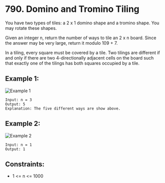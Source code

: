 # 790. Domino and Tromino Tiling

You have two types of tiles: a 2 x 1 domino shape and a tromino shape. You may rotate these shapes.

Given an integer n, return the number of ways to tile an 2 x n board. Since the answer may be very large, return it modulo 109 + 7.

In a tiling, every square must be covered by a tile. Two tilings are different if and only if there are two 4-directionally adjacent cells on the board such that exactly one of the tilings has both squares occupied by a tile.

## Example 1:

![Example 1](./images/ex1.jpg)

```
Input: n = 3
Output: 5
Explanation: The five different ways are show above.
```

## Example 2:

![Example 2](./images/ex2.jpg)

```
Input: n = 1
Output: 1
```

## Constraints:

- 1 <= n <= 1000
